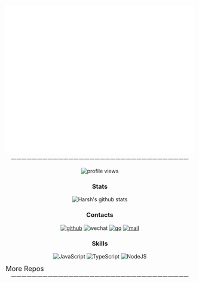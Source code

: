 <div align="center">
	<br>
	<img src="./welcome.svg" width="800" height="400">
	<br>
</div>
<div align="center">
一一一一一一一一一一一一一一一一一一一一一一一一一一一一一一一一一一

![profile views](https://komarev.com/ghpvc/?username=krapnikkk&color=brightgreen&style=flat-square&label=[visitor]++No.+)

### Stats

<!-- 
| nickname     | krapnik                               |
| :------: | ------------------------------------- |
| title     | Frontend Developer |
| position | China Shenzhen | -->
![Harsh's github stats](https://github-readme-stats.vercel.app/api?username=krapnikkk&hide=["issues"]&show_icons=true)

### Contacts

[![github](https://img.shields.io/badge/-krapnik-%23323031?style=flat&logo=github)](https://github.com/krapnikkk)
![wechat](https://img.shields.io/badge/-krapnik-%23323031?style=flat&logo=wechat)
[![qq](https://img.shields.io/badge/-708873725-%23323031?style=flat&logo=tencent-qq&logoColor=294E80)](tencent://message/?uin=708873725Menu=yes)
<a href="mailto:krapnik@qq.com"><img src="https://img.shields.io/badge/-krapnik@qq.com-%23323031?style=flat&logo=gmail" alt="mail" /></a>

### Skills
![JavaScript](https://img.shields.io/badge/-JavaScript-F7DF1C?style=flat&logo=javascript&logoColor=000000&labelColor=ECD83E&color=ECD83E)
![TypeScript](https://img.shields.io/badge/-TypeScript-294E80?style=flat&logo=typescript&logoColor=ffffff&labelColor=294E80&color=294E80)
![NodeJS](https://img.shields.io/badge/-Node.js-026e00?style=flat&logo=node-dot-js&logoColor=ffffff&labelColor=026e00&color=026e00)


<!-- ![ThreeJS](https://img.shields.io/badge/-ThreeJS-20232A?style=flat&logo=Three-dot-js&logoColor=ffffff) -->
<!-- ![CSharp](https://img.shields.io/badge/-CSharp-026e00?style=flat&logo=c%20sharp&logoColor=ffffff&labelColor=0078D4&color=0078D4) -->
<!-- ![Unity](https://img.shields.io/badge/-Unity-20232A?style=flat&logo=unity&logoColor=ffffff) -->

<details>

<summary style="font-size: 18px;display: flex;align-items: center;">More Repos</summary>

<!-- journey -->

</details>
一一一一一一一一一一一一一一一一一一一一一一一一一一一一一一一一一一
</div>                                                                                                                                                                                                                                                                                                                                                                                                                                                                                                                                                                                                                                                                                                                                                                                                   